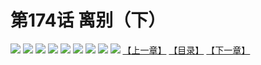 # 第174话 离别（下）
![](https://mhpic.xiaomingtaiji.net/comic/D/斗破苍穹拆分版/174话/1.jpg-zymk.middle.webp)
![](https://mhpic.xiaomingtaiji.net/comic/D/斗破苍穹拆分版/174话/2.jpg-zymk.middle.webp)
![](https://mhpic.xiaomingtaiji.net/comic/D/斗破苍穹拆分版/174话/3.jpg-zymk.middle.webp)
![](https://mhpic.xiaomingtaiji.net/comic/D/斗破苍穹拆分版/174话/4.jpg-zymk.middle.webp)
![](https://mhpic.xiaomingtaiji.net/comic/D/斗破苍穹拆分版/174话/5.jpg-zymk.middle.webp)
![](https://mhpic.xiaomingtaiji.net/comic/D/斗破苍穹拆分版/174话/6.jpg-zymk.middle.webp)
![](https://mhpic.xiaomingtaiji.net/comic/D/斗破苍穹拆分版/174话/7.jpg-zymk.middle.webp)
![](https://mhpic.xiaomingtaiji.net/comic/D/斗破苍穹拆分版/174话/8.jpg-zymk.middle.webp)
![](https://mhpic.xiaomingtaiji.net/comic/D/斗破苍穹拆分版/174话/9.jpg-zymk.middle.webp)
[【上一章】](./173.md)
[【目录】](./READMD.md)
[【下一章】](./175.md)
